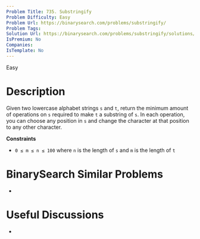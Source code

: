 ```yaml
---
Problem Title: 735. Substringify
Problem Difficulty: Easy
Problem Url: https://binarysearch.com/problems/substringify/
Problem Tags: 
Solution Url: https://binarysearch.com/problems/substringify/solutions/
IsPremium: No
Companies: 
IsTemplate: No
---
```


<span style="color: ;">Easy</span>

# Description

Given two lowercase alphabet strings `s` and `t`, return the minimum amount of operations on `s` required to make `t` a substring of `s`. In each operation, you can choose any position in `s` and change the character at that position to any other character.

**Constraints**
- `0 ≤ m ≤ n ≤ 100` where `n` is the length of `s` and `m` is the length of `t`

# BinarySearch Similar Problems

- []()

# Useful Discussions

- []()
